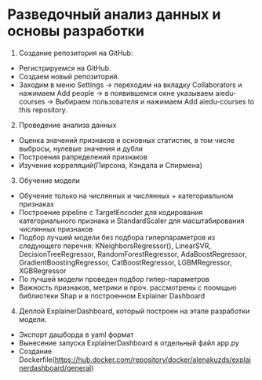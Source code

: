 
# Разведочный анализ данных и основы разработки

1. Создание репозитория на GitHub:
* Регистрируемся на GitHub.
* Создаем новый репозиторий.
* Заходим в меню Settings -> переходим на вкладку Collaborators и нажимаем Add people -> в появившемся окне указываем aiedu-courses -> Выбираем пользователя и нажимаем Add aiedu-courses to this repository.

2. Проведение анализа данных
* Оценка значений признаков и основных статистик, в том числе выбросы, нулевые значения и дубли
* Построения рапределений признаков
* Изучение корреляций(Пирсона, Кэндала и Спирмена) 

3. Обучение модели
* Обучение только на числянных и числянных + категориальном признаках
* Построение pipeline с TargetEncoder для кодирования категориального признака и StandardScaler для масштабирования числянных признаков
* Подбор лучшей модели без подбора гиперпараметров из следующего перечня: KNeighborsRegressor(), LinearSVR, DecisionTreeRegressor, RandomForestRegressor, AdaBoostRegressor, GradientBoostingRegressor, CatBoostRegressor, LGBMRegressor, XGBRegressor
* По лучшей модели проведен подбор гипер-параметров
* Важность признаков, метрики и проч. рассмотрены с поомщью библиотеки Shap и в построенном Explainer Dashboard 

4. Деплой ExplainerDashboard, который построен на этапе разработки модели.
* Экспорт дашборда в yaml формат
* Вынесение запуска ExplainerDashboard в отдельный файл app.py
* Создание Dockerfile(https://hub.docker.com/repository/docker/alenakuzds/explainerdashboard/general)
